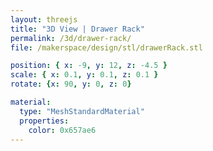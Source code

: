 ```yaml
---
layout: threejs
title: "3D View | Drawer Rack"
permalink: /3d/drawer-rack/
file: /makerspace/design/stl/drawerRack.stl

position: { x: -9, y: 12, z: -4.5 }
scale: { x: 0.1, y: 0.1, z: 0.1 }
rotate: {x: 90, y: 0, z: 0}

material:
  type: "MeshStandardMaterial"
  properties:
    color: 0x657ae6
---
```

